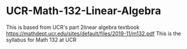 # UCR-Math-132-Linear-Algebra
This is based from UCR's part 2linear algebra textbook
https://mathdept.ucr.edu/sites/default/files/2019-11/m132.pdf
This is the syllabus for Math 132 at UCR
